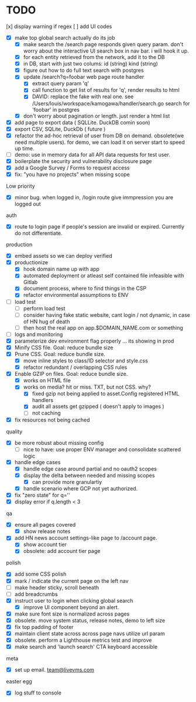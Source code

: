 # TODO

  [x] display warning if regex 
  [ ] add UI codes 
- [x] make top global search actually do its job
  - [x] make search the /search page responds given query param. don't worry 
        about the interactive UI search box in nav bar. i will hook it up.
  - [x] for each entity retrieved from the network, add it to the DB 
  - [x] in DB, start with just two colums: id (string)  kind (string)
  - [x] figure out how to do full text search with postgres
  - [x] update /search?q=foobar web page route handler
      - [x] extract query param 'q'
      - [x] call function to get list of results for 'q', render results to html 
      - [x] DAVID: replace the fake with real one. see /Users/louis/workspace/kamogawa/handler/search.go
      search for 'foobar' in postgres
  - [x] don't worry about pagination or length. just render a html list
- [x] add page to export data ( SQLLite. DuckDB comin soon)
- [x] export CSV, SQLite, DuckDb ( future )
- [x] refactor the ad-hoc retrieval of user from DB on demand.
      obsolete(we need multiple users). for demo, we can load it on server start to speed up time.
- [ ] demo: use in memory data for all API data requests for test user.
- [x] boilerplate the security and vulnerability disclosure page 
- [x] add a Google Survey / Forms to request access
- [x] fix: "you have no projects" when missing scope 

Low priority
- [x] minor bug. when logged in, /login route give immpression you are logged out

auth 
- [x] route to login page if people's session are invalid or expired. Currently do not differentiate.

production
- [x] embed assets so we can deploy verified
- [x] productionize
  - [x] hook domain name up with app
  - [x] automated deployment or atleast self contained file
        infeasible with Gitlab 
  - [x] document process, where to find things in the CSP 
  - [x] refactor environmental assumptions to ENV 
- [ ] load test
  - [ ] perform load test 
  - [ ] consider having fake static website, cant login / not dynamic, in case of HN hug of death
  - [ ] then host the real app on app.$DOMAIN_NAME.com or something
- [ ] logs and monitoring 
- [x] parameterize dev environment flag properly ... its showing in prod 
- [x] Minify CSS file. Goal: reduce bundle size
- [x] Prune CSS. Goal: reduce bundle size.
  - [x] move inline styles to class/ID selector and style.css
  - [x] refactor redundant / overlapping CSS rules
- [x] Enable GZIP on files. Goal: reduce bundle size.
  - [x] works on HTML file
  - [x] works on media? hit or miss. TXT, but not CSS. why?
    - [x] fixed gzip not being applied to  asset.Config registered HTML handlers
    - [x] audit all assets get gzipped ( doesn't apply to images )
    - [ ] not caching
- [x] fix resources not being cached 

quality
- [x] be more robust about missing config 
  - [ ] nice to have: use proper ENV manager and consolidate scattered logic
- [x] handle edge cases
  - [x] handle edge case around partial and no oauth2 scopes
  - [x] display the delta between needed and missing scopes
    - [x] can provide more granulartiy
  - [x] handle scenario where GCP not yet authorized.
- [x] fix "zero state" for q=''
- [x] display error if q.length < 3

qa 
- [x] ensure all pages covered
  - [x] show release notes
- [x] add HN news account settings-like page to /account page. 
  - [x] show account tier
  - [x] obsolete: add account tier page

polish 
- [x] add some CSS polish
- [x] mark / indicate the current page on the left nav
- [ ] make header sticky, scroll beneath 
- [ ] add breadcrumbs
- [x] instruct user to login when clicking global search
  - [x] improve UI component beyond an alert. 
- [x] make sure font size is normalized across pages
- [x] obsolete. move system status, release notes, demo to left size
- [x] fix top padding of footer 
- [x] maintain client state across across page navs utilize url param
- [x] obsolete. perform a Lighthouse metrics test and improve
- [x] make search and 'launch search' CTA keyboard accessible

meta 
- [x] set up email. team@livevms.com

easter egg 
- [x] log stuff to console 


